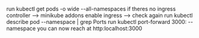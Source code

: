run kubectl get pods -o wide --all-namespaces
if theres no ingress controller --> minikube addons enable ingress --> check again
run kubectl describe pod <nginx ingress controller pod> --namespace <its namespace> | grep Ports
run kubectl port-forward <nginx ingress controller> 3000:<nginx tcp port> --namespace <nginx namespace>
you can now reach at http:localhost:3000
